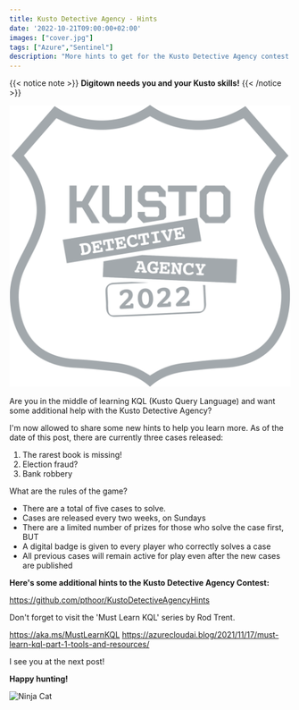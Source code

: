 ```yaml
---
title: Kusto Detective Agency - Hints
date: '2022-10-21T09:00:00+02:00'
images: ["cover.jpg"]
tags: ["Azure","Sentinel"]
description: "More hints to get for the Kusto Detective Agency contest - things aren’t always what they seem to be in Digitown"
---
```

{{< notice note >}}
**Digitown needs you and your Kusto skills!**
{{< /notice >}}

![](./kusto_detective_agency.png)

Are you in the middle of learning KQL (Kusto Query Language) and want some additional help with the Kusto Detective Agency?

I'm now allowed to share some new hints to help you learn more. 
As of the date of this post, there are currently three cases released:
1. The rarest book is missing!
2. Election fraud?
3. Bank robbery

What are the rules of the game?
- There are a total of five cases to solve.
- Cases are released every two weeks, on Sundays
- There are a limited number of prizes for those who solve the case first, BUT
- A digital badge is given to every player who correctly solves a case
- All previous cases will remain active for play even after the new cases are published

**Here's some additional hints to the Kusto Detective Agency Contest:**

https://github.com/pthoor/KustoDetectiveAgencyHints 

Don't forget to visit the 'Must Learn KQL' series by Rod Trent.

https://aka.ms/MustLearnKQL
https://azurecloudai.blog/2021/11/17/must-learn-kql-part-1-tools-and-resources/ 

I see you at the next post!

**Happy hunting!**

![Ninja Cat](/ninja-cat.png)
